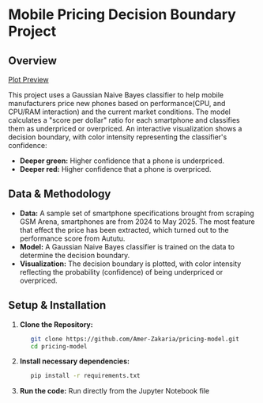 # Mobile Pricing Decision Boundary Project

## Overview
[Plot Preview](https://smartphone-pricing.streamlit.app) 

This project uses a Gaussian Naive Bayes classifier to help mobile manufacturers price new phones based on performance(CPU, and CPU/RAM interaction) and the current market conditions. The model calculates a "score per dollar" ratio for each smartphone and classifies them as underpriced or overpriced. An interactive visualization shows a decision boundary, with color intensity representing the classifier's confidence:

- **Deeper green:** Higher confidence that a phone is underpriced.
- **Deeper red:** Higher confidence that a phone is overpriced.

## Data & Methodology

- **Data:** A sample set of smartphone specifications brought from scraping GSM Arena, smartphones are from 2024 to May 2025. The most feature that effect the price has been extracted, which turned out to the performance score from Aututu.
- **Model:** A Gaussian Naive Bayes classifier is trained on the data to determine the decision boundary.
- **Visualization:** The decision boundary is plotted, with color intensity reflecting the probability (confidence) of being underpriced or overpriced.

## Setup & Installation

1. **Clone the Repository:**

   ```bash
      git clone https://github.com/Amer-Zakaria/pricing-model.git
      cd pricing-model
   ```

2. **Install necessary dependencies:**

   ```bash
      pip install -r requirements.txt
   ```

3. **Run the code:**
   Run directly from the Jupyter Notebook file

